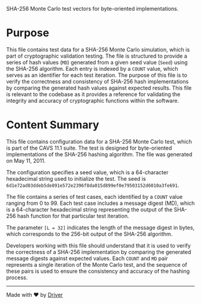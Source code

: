 <!--------------------------------------------------------------------------------->
<!-- IMPORTANT: This file is auto-generated by Driver (https://driver.ai). -------->
<!-- Manual edits may be overwritten on future commits. --------------------------->
<!--------------------------------------------------------------------------------->

SHA-256 Monte Carlo test vectors for byte-oriented implementations.

# Purpose
This file contains test data for a SHA-256 Monte Carlo simulation, which is part of cryptographic validation testing. The file is structured to provide a series of hash values (`MD`) generated from a given seed value (`Seed`) using the SHA-256 algorithm. Each entry is indexed by a `COUNT` value, which serves as an identifier for each test iteration. The purpose of this file is to verify the correctness and consistency of SHA-256 hash implementations by comparing the generated hash values against expected results. This file is relevant to the codebase as it provides a reference for validating the integrity and accuracy of cryptographic functions within the software.
# Content Summary
This file contains configuration data for a SHA-256 Monte Carlo test, which is part of the CAVS 11.1 suite. The test is designed for byte-oriented implementations of the SHA-256 hashing algorithm. The file was generated on May 11, 2011.

The configuration specifies a seed value, which is a 64-character hexadecimal string used to initialize the test. The seed is `6d1e72ad03ddeb5de891e572e2396f8da015d899ef0e79503152d6010a3fe691`.

The file contains a series of test cases, each identified by a `COUNT` value ranging from 0 to 99. Each test case includes a message digest (MD), which is a 64-character hexadecimal string representing the output of the SHA-256 hash function for that particular test iteration.

The parameter `[L = 32]` indicates the length of the message digest in bytes, which corresponds to the 256-bit output of the SHA-256 algorithm.

Developers working with this file should understand that it is used to verify the correctness of a SHA-256 implementation by comparing the generated message digests against expected values. Each `COUNT` and `MD` pair represents a single iteration of the Monte Carlo test, and the sequence of these pairs is used to ensure the consistency and accuracy of the hashing process.

---
Made with ❤️ by [Driver](https://www.driver.ai/)